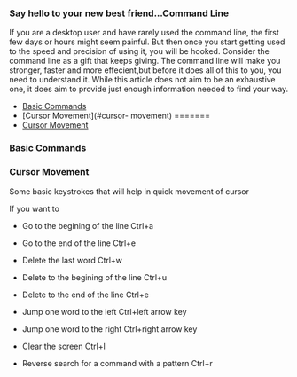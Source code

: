 ### Say hello to your new best friend...Command Line 

If you are a desktop user and have rarely used the command line, the first few days or hours might seem painful. But then once you start getting used to the speed and precision of
 using it, you will be hooked. Consider the command line as a gift that keeps giving. The command line will make you stronger, faster and more effecient,but before it does all of this to you, you need to understand it. While this article does not aim to be an exhaustive one, it does aim to provide just enough information needed to find your way.

- [Basic Commands](basic-commands)
- [Cursor Movement](#cursor- movement)
=======
- [Cursor Movement](#cursor-movement)




### Basic Commands



### Cursor Movement

Some basic keystrokes that will help in quick movement of cursor

If you want to 

- Go to the begining of the line
	Ctrl+a

- Go to the end of the line
	Ctrl+e

- Delete the last word
	Ctrl+w

- Delete to the begining of the line
	Ctrl+u

- Delete to the end of the line 
	Ctrl+e

- Jump one word to the left
	Ctrl+left arrow key

- Jump one word to the right
	Ctrl+right arrow key

- Clear the screen 
	Ctrl+l

- Reverse search for a command with a pattern
	Ctrl+r


